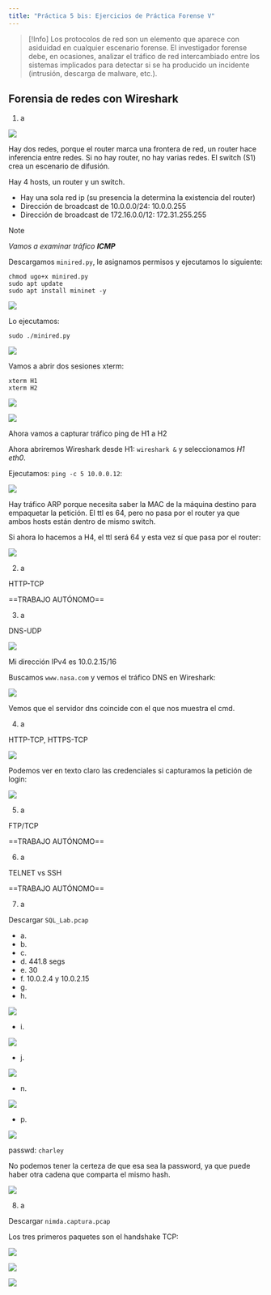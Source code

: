 ```yaml
---
title: "Práctica 5 bis: Ejercicios de Práctica Forense V"
---
```

>[!Info]
>Los protocolos de red son un elemento que aparece con asiduidad en cualquier escenario forense. El investigador forense debe, en ocasiones, analizar el tráfico de red intercambiado entre los sistemas implicados para detectar si se ha producido un incidente (intrusión, descarga de malware, etc.).

## Forensia de redes con Wireshark

1. a

![](img/Pasted%20image%2020241213122324.png)

Hay dos redes, porque el router marca una frontera de red, un router hace inferencia entre redes. Si no hay router, no hay varias redes. El switch (S1) crea un escenario de difusión.

Hay 4 hosts, un router y un switch.
- Hay una sola red ip (su presencia la determina la existencia del router)
- Dirección de broadcast de 10.0.0.0/24: 10.0.0.255
- Dirección de broadcast de 172.16.0.0/12: 172.31.255.255

>[!Note]
>*Vamos a examinar tráfico* ***ICMP***

Descargamos `minired.py`, le asignamos permisos y ejecutamos lo siguiente:

```shell
chmod ugo+x minired.py
sudo apt update
sudo apt install mininet -y
```

![](img/Pasted%20image%2020241213124037.png)

Lo ejecutamos:

```shell
sudo ./minired.py
```

![](img/Pasted%20image%2020241213124113.png)

Vamos a abrir dos sesiones xterm: 

```shell
xterm H1
xterm H2
```

![](img/Pasted%20image%2020241213124832.png)

![](img/Pasted%20image%2020241213124911.png)

Ahora vamos a capturar tráfico ping de H1 a H2

Ahora abriremos Wireshark desde H1: `wireshark &` y seleccionamos *H1 eth0*. 

Ejecutamos: `ping -c 5 10.0.0.12`:

![](img/Pasted%20image%2020241213125504.png)

Hay tráfico ARP porque necesita saber la MAC de la máquina destino para empaquetar la petición. El ttl es 64, pero no pasa por el router ya que ambos hosts están dentro de mismo switch.

Si ahora lo hacemos a H4, el ttl será 64 y esta vez sí que pasa por el router:

![](img/Pasted%20image%2020241213130747.png)

2. a

HTTP-TCP

==TRABAJO AUTÓNOMO==

3. a

DNS-UDP

![](img/Pasted%20image%2020241213132747.png)

Mi dirección IPv4 es 10.0.2.15/16

Buscamos `www.nasa.com` y vemos el tráfico DNS en Wireshark:

![](img/Pasted%20image%2020241213133541.png)

Vemos que el servidor dns coincide con el que nos muestra el cmd.

4. a

HTTP-TCP, HTTPS-TCP

![](img/Pasted%20image%2020241213134626.png)

Podemos ver en texto claro las credenciales si capturamos la petición de login:

![](img/Pasted%20image%2020241213134905.png)

5. a

FTP/TCP

==TRABAJO AUTÓNOMO==

6. a

TELNET vs SSH

==TRABAJO AUTÓNOMO==

7. a

Descargar `SQL_Lab.pcap`

- a.
- b.
- c.
- d. 441.8 segs
- e. 30
- f. 10.0.2.4 y 10.0.2.15
- g.
- h. 

![](img/Pasted%20image%2020241213140938.png)

- i. 

![](img/Pasted%20image%2020241213141111.png)

- j.

![](img/Pasted%20image%2020241213141250.png)

- n.

![](img/Pasted%20image%2020241213141504.png)

- p. 

![](img/Pasted%20image%2020241213141700.png)

passwd: `charley`

No podemos tener la certeza de que esa sea la password, ya que puede haber otra cadena que comparta el mismo hash.

![](img/Pasted%20image%2020241213140355.png)

8. a

Descargar `nimda.captura.pcap`

Los tres primeros paquetes son el handshake TCP:

![](img/Pasted%20image%2020241213142118.png)

![](img/Pasted%20image%2020241213142326.png)

![](img/Pasted%20image%2020241213142513.png)